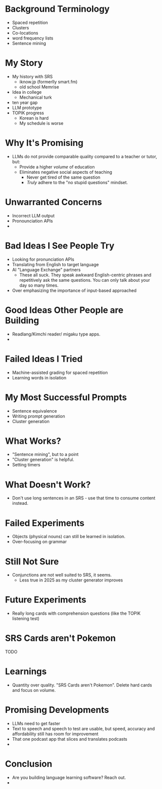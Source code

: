 
# Background Terminology
- Spaced repetition
- Clusters
- Co-locations
- word frequency lists
- Sentence mining
# My Story

- My history with SRS
	- iknow.jp (formerlly smart.fm)
	- old school Memrise
- Idea in college
	- Mechanical turk
- ten year gap
- LLM prototype
- TOPIK progress
	- Korean is hard
	- My schedule is worse
# Why It's Promising
- LLMs do not provide comparable quality compared to a teacher or tutor, but:
	- Provide a higher *volume* of education
	- Eliminates negative social aspects of teaching
		- Never get tired of the same question
		- *Truly* adhere to the "no stupid questions" mindset.
# Unwarranted Concerns
- Incorrect LLM output
- Pronounciation APIs
- 
# Bad Ideas I See People Try
- Looking for pronunciation APIs
- Translating from English to target language
- AI "Language Exchange" partners
	- These all suck. They speak awkward English-centric phrases and repetitively ask the same questions. You can only talk about your day so many times.
- Over emphasizing the importance of input-based approached

# Good Ideas Other People are Building
- Readlang/Kimchi reader/ migaku type apps.
- 
# Failed Ideas I Tried
- Machine-assisted grading for spaced repetition
- Learning words in isolation
# My Most Successful Prompts
- Sentence equivalence
- Writing prompt generation
- Cluster generation
# What Works?
- "Sentence mining", but to a point
- "Cluster generation" is helpful.
- Setting timers
# What Doesn't Work?
 - Don't use long sentences in an SRS - use that time to consume content instead.
# Failed Experiments
 - Objects (physical nouns) can still be learned in isolation.
 - Over-focusing on grammar
# Still Not Sure
- Conjunctions are not well suited to SRS, it seems.
	- Less true in 2025 as my cluster generator improves
# Future Experiments
- Really long cards with comprehension questions (like the TOPIK listening test)
# SRS Cards aren't Pokemon
TODO
# Learnings
- Quantity over quality. "SRS Cards aren't Pokemon". Delete hard cards and focus on volume.

# Promising Developments
- LLMs need to get faster
- Text to speech and speech to test are usable, but speed, accuracy and affordability still has room for improvement
- That one podcast app that slices and translates podcasts
- 
# Conclusion
 - Are you building language learning software? Reach out.
 - 
 


